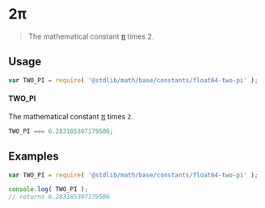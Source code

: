 2π
===
> The mathematical constant [π][pi] times 2.

<!-- <usage> -->
## Usage

``` javascript
var TWO_PI = require( '@stdlib/math/base/constants/float64-two-pi' );
```

#### TWO_PI

The mathematical constant [π][pi] times `2`.

``` javascript
TWO_PI === 6.283185307179586;
```
<!-- </usage> -->


<!-- <examples> -->
## Examples

``` javascript
var TWO_PI = require( '@stdlib/math/base/constants/float64-two-pi' );

console.log( TWO_PI );
// returns 6.283185307179586
```
<!-- </examples> -->


<!-- <links> -->
[pi]: @stdlib/math/base/constants/float64-pi
<!-- </links> -->

